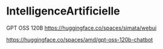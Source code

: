 # IntelligenceArtificielle

GPT OSS 120B
https://huggingface.co/spaces/simata/webui

https://huggingface.co/spaces/amd/gpt-oss-120b-chatbot



